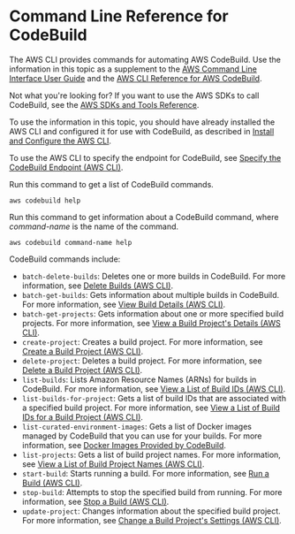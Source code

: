 # Command Line Reference for CodeBuild<a name="cmd-ref"></a>

The AWS CLI provides commands for automating AWS CodeBuild\. Use the information in this topic as a supplement to the [AWS Command Line Interface User Guide](https://docs.aws.amazon.com/cli/latest/userguide/) and the [AWS CLI Reference for AWS CodeBuild](https://docs.aws.amazon.com/cli/latest/reference/codebuild/)\.

Not what you're looking for? If you want to use the AWS SDKs to call CodeBuild, see the [AWS SDKs and Tools Reference](sdk-ref.md)\.

To use the information in this topic, you should have already installed the AWS CLI and configured it for use with CodeBuild, as described in [Install and Configure the AWS CLI](setting-up.md#setting-up-cli)\.

 To use the AWS CLI to specify the endpoint for CodeBuild, see [Specify the CodeBuild Endpoint \(AWS CLI\)](endpoint-specify.md#endpoint-specify-cli)\. 

Run this command to get a list of CodeBuild commands\.

```
aws codebuild help
```

Run this command to get information about a CodeBuild command, where *command\-name* is the name of the command\.

```
aws codebuild command-name help
```

CodeBuild commands include:
+ `batch-delete-builds`: Deletes one or more builds in CodeBuild\. For more information, see [Delete Builds \(AWS CLI\)](delete-builds.md#delete-builds-cli)\.
+ `batch-get-builds`: Gets information about multiple builds in CodeBuild\. For more information, see [View Build Details \(AWS CLI\)](view-build-details.md#view-build-details-cli)\.
+ `batch-get-projects`: Gets information about one or more specified build projects\. For more information, see [View a Build Project's Details \(AWS CLI\)](view-project-details.md#view-project-details-cli)\.
+ `create-project`: Creates a build project\. For more information, see [Create a Build Project \(AWS CLI\)](create-project.md#create-project-cli)\.
+ `delete-project`: Deletes a build project\. For more information, see [Delete a Build Project \(AWS CLI\)](delete-project.md#delete-project-cli)\.
+ `list-builds`: Lists Amazon Resource Names \(ARNs\) for builds in CodeBuild\. For more information, see [View a List of Build IDs \(AWS CLI\)](view-build-list.md#view-build-list-cli)\.
+ `list-builds-for-project`: Gets a list of build IDs that are associated with a specified build project\. For more information, see [View a List of Build IDs for a Build Project \(AWS CLI\)](view-builds-for-project.md#view-builds-for-project-cli)\.
+ `list-curated-environment-images`: Gets a list of Docker images managed by CodeBuild that you can use for your builds\. For more information, see [Docker Images Provided by CodeBuild](build-env-ref-available.md)\.
+ `list-projects`: Gets a list of build project names\. For more information, see [View a List of Build Project Names \(AWS CLI\)](view-project-list.md#view-project-list-cli)\.
+ `start-build`: Starts running a build\. For more information, see [Run a Build \(AWS CLI\)](run-build.md#run-build-cli)\.
+ `stop-build`: Attempts to stop the specified build from running\. For more information, see [Stop a Build \(AWS CLI\)](stop-build.md#stop-build-cli)\.
+ `update-project`: Changes information about the specified build project\. For more information, see [Change a Build Project's Settings \(AWS CLI\)](change-project.md#change-project-cli)\.